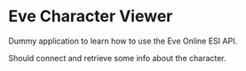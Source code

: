 # Eve Character Viewer

Dummy application to learn how to use the Eve Online ESI API.

Should connect and retrieve some info about the character.


